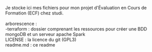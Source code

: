 Je stocke ici mes fichiers pour mon projet d'Évaluation en Cours de Formation (ECF) chez studi.<br>
<br>
arborescence : <br>
-terraform : dossier comprenant les ressources pour créer une BDD mongoDB et un serveur apache Spark<br>
LICENSE : la licence du git (GPL3)<br>
readme.md : ce readme<br>
